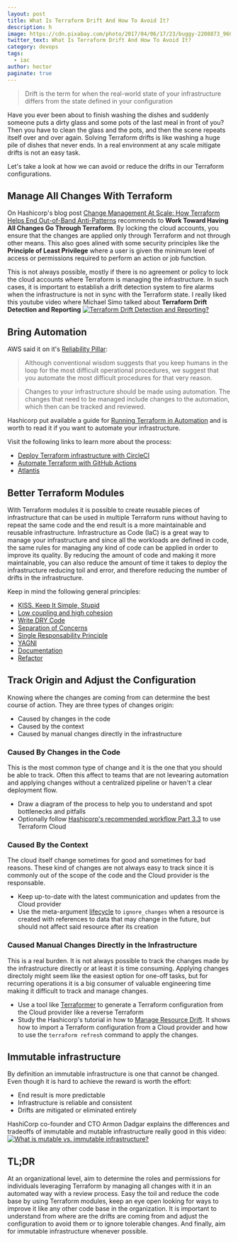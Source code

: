 ```yaml
---
layout: post
title: What Is Terraform Drift And How To Avoid It?
description: h
image: https://cdn.pixabay.com/photo/2017/04/06/17/23/buggy-2208873_960_720.jpg
twitter_text: What Is Terraform Drift And How To Avoid It?
category: devops
tags:
  - iac
author: hector
paginate: true
---
```


> Drift is the term for when the real-world state of your infrastructure differs from the state defined in your configuration

Have you ever been about to finish washing the dishes and suddenly someone puts a dirty glass and some pots of the last meal in front of you? Then you have to clean the glass and the pots, and then the scene repeats itself over and over again. Solving Terraform drifts is like washing a huge pile of dishes that never ends. In a real environment at any scale mitigate drifts is not an easy task.

Let's take a look at how we can avoid or reduce the drifts in our Terraform configurations.

## Manage All Changes With Terraform

On Hashicorp's blog post [Change Management At Scale: How Terraform Helps End Out-of-Band Anti-Patterns](https://www.hashicorp.com/blog/change-management-at-scale-how-terraform-helps-end-out-of-band-anti-patterns) recommends to **Work Toward Having All Changes Go Through Terraform**. By locking the cloud accounts, you ensure that the changes are applied only through Terraform and not through other means. This also goes alined with some security principles like the **Principle of Least Privilege** where a user is given the minimum level of access or permissions required to perform an action or job function.

This is not always possible, mostly if there is no agreement or policy to lock the cloud accounts where Terraform is managing the infrastructure. In such cases, it is important to establish a drift detection system to fire alarms when the infrastructure is not in sync with the Terraform state. I really liked this youtube video where Michael Simo talked about **Terraform Drift Detection and Reporting** [![Terraform Drift Detection and Reporting?](https://img.youtube.com/vi/zlwhw3YGlUc/0.jpg)](https://www.youtube.com/watch?v=zlwhw3YGlUc)


## Bring Automation

AWS said it on it's [Reliability Pillar](https://docs.aws.amazon.com/wellarchitected/latest/reliability-pillar/implement-change.html):
> Although conventional wisdom suggests that you keep humans in the loop for the most difficult operational procedures, we suggest that you automate the most difficult procedures for that very reason. 

   
> Changes to your infrastructure should be made using automation. The changes that need to be managed include changes to the automation, which then can be tracked and reviewed.
 
Hashicorp put available a guide for [Running Terraform in Automation](https://learn.hashicorp.com/tutorials/terraform/automate-terraform) and is worth to read it if you want to automate your infrastructure.

Visit the following links to learn more about the process:
- [Deploy Terraform infrastructure with CircleCI](https://learn.hashicorp.com/tutorials/terraform/circle-ci?in=terraform/automation)
- [Automate Terraform with GitHub Actions](https://learn.hashicorp.com/tutorials/terraform/github-actions?in=terraform/automation)
- [Atlantis](https://www.runatlantis.io)

## Better Terraform Modules

With Terraform modules it is possible to create reusable pieces of infrastructure that can be used in multiple Terraform runs without having to repeat the same code and the end result is a more maintainable and reusable infrastructure. Infrastructure as Code (IaC) is a great way to manage your infrastructure and since all the workloads are defined in code, the same rules for managing any kind of code can be applied in order to improve its quality. By reducing the amount of code and making it more maintainable, you can also reduce the amount of time it takes to deploy the infrastructure reducing toil and error, and therefore reducing the number of drifts in the infrastructure. 

Keep in mind the following general principles:
- [KISS. Keep It Simple, Stupid](https://en.wikipedia.org/wiki/KISS_principle)
- [Low coupling and high cohesion](https://medium.com/clarityhub/low-coupling-high-cohesion-3610e35ac4a6)
- [Write DRY Code](https://en.wikipedia.org/wiki/Don%27t_repeat_yourself)
- [Separation of Concerns](https://en.wikipedia.org/wiki/Separation_of_concerns)
- [Single Responsability Principle](https://en.wikipedia.org/wiki/Single-responsibility_principle)
- [YAGNI](https://en.wikipedia.org/wiki/You_aren%27t_gonna_need_it)
- [Documentation](https://en.wikipedia.org/wiki/Software_documentation)
- [Refactor](https://en.wikipedia.org/wiki/Code_refactoring)

## Track Origin and Adjust the Configuration

Knowing where the changes are coming from can determine the best course of action. They are three types of changes origin: 
- Caused by changes in the code
- Caused by the context
- Caused by manual changes directly in the infrastructure

### Caused By Changes in the Code

This is the most common type of change and it is the one that you should be able to track. Often this affect to teams that are not levearing automation and applying changes without a centralized pipeline or haven't a clear deployment flow. 

- Draw a diagram of the process to help you to understand and spot bottlenecks and pitfalls
- Optionally follow [Hashicorp's recommended workflow Part 3.3](https://www.terraform.io/docs/cloud/guides/recommended-practices/part3.3.html) to use Terraform Cloud

### Caused By the Context

The cloud itself change sometimes for good and sometimes for bad reasons. These kind of changes are not always easy to track since it is commonly out of the scope of the code and the Cloud provider is the responsable. 

- Keep up-to-date with the latest communication and updates from the Cloud provider
- Use the meta-argument [lifecycle](https://www.terraform.io/docs/language/meta-arguments/lifecycle.html) to `ignore_changes` when a resource is created with references to data that may change in the future, but should not affect said resource after its creation

### Caused Manual Changes Directly in the Infrastructure

This is a real burden. It is not always possible to track the changes made by the infrastructure directly or at least it is time consuming. Applying changes directoly might seem like the easiest option for one-off tasks, but for recurring operations it is a big consumer of valuable engineering time making it difficult to track and manage changes. 

- Use a tool like [Terraformer](https://github.com/GoogleCloudPlatform/terraformer) to generate a Terraform configuration from the Cloud provider like a reverse Terraform
- Study the Hashicorp's tutorial in how to [Manage Resource Drift](https://learn.hashicorp.com/tutorials/terraform/resource-drift#run-a-refresh-only-plan). It shows how to import a Terraform configuration from a Cloud provider and how to use the `terraform refresh` command to apply the changes.

## Immutable infrastructure

By definition an immutable infrastructure is one that cannot be changed. Even though it is hard to achieve the reward is worth the effort:
- End result is more predictable
- Infrastructure is reliable and consistent
- Drifts are mitigated or eliminated entirely

HashiCorp co-founder and CTO Armon Dadgar explains the differences and tradeoffs of immutable and mutable infrastructure really good in this video: 
[![What is mutable vs. immutable infrastructure?](https://img.youtube.com/vi/II4PFe9BbmE/0.jpg)](https://www.youtube.com/watch?v=II4PFe9BbmE)


## TL;DR
At an organizational level, aim to determine the roles and permissions for individuals leveraging Terraform by managing all changes with it in an automated way with a review process. Easy the toil and reduce the code base by using Terraform modules, keep an eye open looking for ways to improve it like any other code base in the organization. It is important to understand from where are the drifts are coming from and adjust the configuration to avoid them or to ignore tolerable changes. And finally, aim for immutable infrastructure whenever possible.